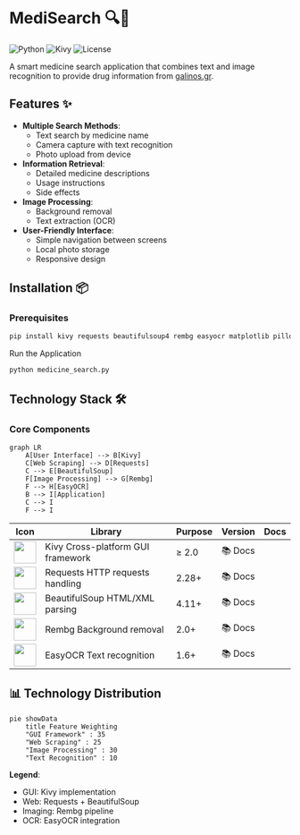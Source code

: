 # MediSearch 🔍💊

![Python](https://img.shields.io/badge/Python-3.8+-blue)
![Kivy](https://img.shields.io/badge/Kivy-2.0+-green)
![License](https://img.shields.io/badge/License-MIT-yellow)

A smart medicine search application that combines text and image recognition to provide drug information from [galinos.gr](https://www.galinos.gr).

## Features ✨

- **Multiple Search Methods**:
  - Text search by medicine name
  - Camera capture with text recognition
  - Photo upload from device
- **Information Retrieval**:
  - Detailed medicine descriptions
  - Usage instructions
  - Side effects
- **Image Processing**:
  - Background removal
  - Text extraction (OCR)
- **User-Friendly Interface**:
  - Simple navigation between screens
  - Local photo storage
  - Responsive design

## Installation 📦

### Prerequisites
```bash
pip install kivy requests beautifulsoup4 rembg easyocr matplotlib pillow AppOpener IPython
```
Run the Application

```bash
python medicine_search.py
```
## Technology Stack 🛠️

### Core Components

```mermaid
graph LR
    A[User Interface] --> B[Kivy]
    C[Web Scraping] --> D[Requests]
    C --> E[BeautifulSoup]
    F[Image Processing] --> G[Rembg]
    F --> H[EasyOCR]
    B --> I[Application]
    C --> I
    F --> I
```
| Icon       | Library                                                                       | Purpose	                          | Version        |  Docs   |
|------------|-------------------------------------------------------------------------------|------------------------------------|----------------|---------|
|<img src="https://kivy.org/logos/kivy-logo-black-64.png" width="40">                        |	Kivy	Cross-platform GUI framework|	≥ 2.0	         |📚 Docs  |
<img src="https://requests.readthedocs.io/en/latest/_static/requests-sidebar.png" width="40">|	Requests	HTTP requests handling	| 2.28+	         |📚 Docs  |
<img src="https://www.crummy.com/software/BeautifulSoup/bs4/doc/_static/bs4.png" width="40"> |	BeautifulSoup	HTML/XML parsing	  | 4.11+	         |📚 Docs  |
<img src="https://github.com/danielgatis/rembg/raw/main/docs/icon.png" width="40">	         |  Rembg	Background removal	        | 2.0+	         |📚 Docs  |
<img src="https://github.com/JaidedAI/EasyOCR/raw/master/examples/logo.png" width="40">	     |  EasyOCR	Text recognition	        | 1.6+	         |📚 Docs  |

## 📊 Technology Distribution

```mermaid
pie showData
    title Feature Weighting
    "GUI Framework" : 35
    "Web Scraping" : 25 
    "Image Processing" : 30
    "Text Recognition" : 10
```

**Legend**:
- GUI: Kivy implementation
- Web: Requests + BeautifulSoup
- Imaging: Rembg pipeline
- OCR: EasyOCR integration
